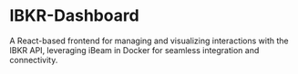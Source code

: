 # IBKR-Dashboard
A React-based frontend for managing and visualizing interactions with the IBKR API, leveraging iBeam in Docker for seamless integration and connectivity.
